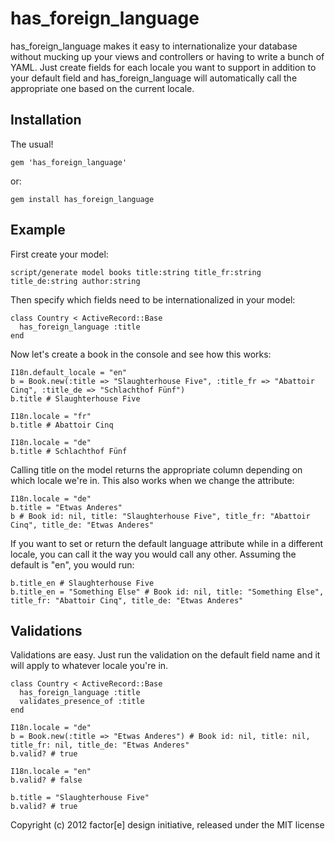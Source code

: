 has_foreign_language
====================

has_foreign_language makes it easy to internationalize your database without mucking up your views and controllers or having to write a bunch of YAML.
Just create fields for each locale you want to support in addition to your default field and has_foreign_language will automatically call the appropriate one based on the current locale.

Installation
------------

The usual!

    gem 'has_foreign_language'

or:

    gem install has_foreign_language

Example
-------

First create your model:

    script/generate model books title:string title_fr:string title_de:string author:string

Then specify which fields need to be internationalized in your model:

    class Country < ActiveRecord::Base
      has_foreign_language :title
    end

Now let's create a book in the console and see how this works:

    I18n.default_locale = "en"
    b = Book.new(:title => "Slaughterhouse Five", :title_fr => "Abattoir Cinq", :title_de => "Schlachthof Fünf")
    b.title # Slaughterhouse Five

    I18n.locale = "fr"
    b.title # Abattoir Cinq

    I18n.locale = "de"
    b.title # Schlachthof Fünf

Calling title on the model returns the appropriate column depending on which locale we're in.  This also works when we change the attribute:

    I18n.locale = "de"
    b.title = "Etwas Anderes"
    b # Book id: nil, title: "Slaughterhouse Five", title_fr: "Abattoir Cinq", title_de: "Etwas Anderes"

If you want to set or return the default language attribute while in a different locale, you can call it the way you would call any other. Assuming the default is "en", you would run:

    b.title_en # Slaughterhouse Five
    b.title_en = "Something Else" # Book id: nil, title: "Something Else", title_fr: "Abattoir Cinq", title_de: "Etwas Anderes"




Validations
-----------

Validations are easy.  Just run the validation on the default field name and it will apply to whatever locale you're in.

    class Country < ActiveRecord::Base
      has_foreign_language :title
      validates_presence_of :title
    end

    I18n.locale = "de"
    b = Book.new(:title => "Etwas Anderes") # Book id: nil, title: nil, title_fr: nil, title_de: "Etwas Anderes"
    b.valid? # true

    I18n.locale = "en"
    b.valid? # false

    b.title = "Slaughterhouse Five"
    b.valid? # true


Copyright (c) 2012 factor[e] design initiative, released under the MIT license